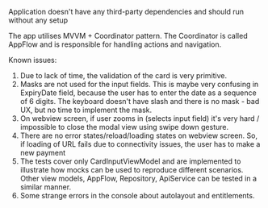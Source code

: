 Application doesn't have any third-party dependencies and should run without any setup

The app utilises MVVM + Coordinator pattern. The Coordinator is called AppFlow and is responsible for handling actions and navigation.

Known issues:

1. Due to lack of time, the validation of the card is very primitive.
2. Masks are not used for the input fields. This is maybe very confusing in ExpiryDate field, because the user has to enter the date as a sequence of 6 digits. The keyboard doesn't have slash and there is no mask - bad UX, but no time to implement the mask.
3. On webview screen, if user zooms in (selects input field) it's very hard / impossible to close the modal view using swipe down gesture.
4. There are no error states/reload/loading states on webview screen. So, if loading of URL fails due to connectivity issues, the user has to make a new payment
5. The tests cover only CardInputViewModel and are implemented to illustrate how mocks can be used to reproduce different scenarios. Other view models, AppFlow, Repository, ApiService can be tested in a similar manner.
6. Some strange errors in the console about autolayout and entitlements.

